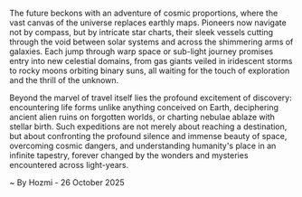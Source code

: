 
The future beckons with an adventure of cosmic proportions, where the vast canvas of the universe replaces earthly maps. Pioneers now navigate not by compass, but by intricate star charts, their sleek vessels cutting through the void between solar systems and across the shimmering arms of galaxies. Each jump through warp space or sub-light journey promises entry into new celestial domains, from gas giants veiled in iridescent storms to rocky moons orbiting binary suns, all waiting for the touch of exploration and the thrill of the unknown.

Beyond the marvel of travel itself lies the profound excitement of discovery: encountering life forms unlike anything conceived on Earth, deciphering ancient alien ruins on forgotten worlds, or charting nebulae ablaze with stellar birth. Such expeditions are not merely about reaching a destination, but about confronting the profound silence and immense beauty of space, overcoming cosmic dangers, and understanding humanity's place in an infinite tapestry, forever changed by the wonders and mysteries encountered across light-years.

~ By Hozmi - 26 October 2025

